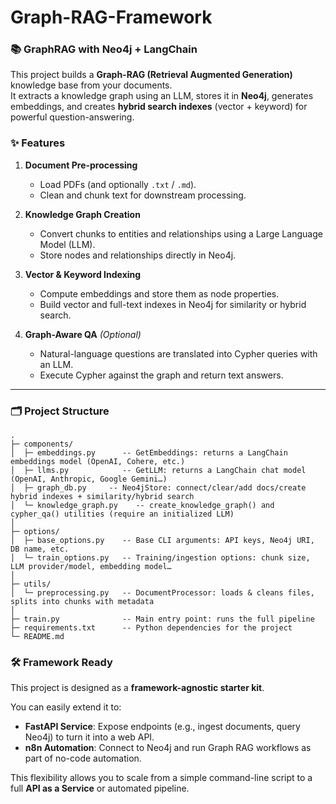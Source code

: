# Graph-RAG-Framework

### 📚 GraphRAG with Neo4j + LangChain

This project builds a **Graph-RAG (Retrieval Augmented Generation)** knowledge base from your documents.  
It extracts a knowledge graph using an LLM, stores it in **Neo4j**, generates embeddings, and creates **hybrid search indexes** (vector + keyword) for powerful question-answering.

### ✨ Features

1. **Document Pre-processing**  
   - Load PDFs (and optionally `.txt` / `.md`).
   - Clean and chunk text for downstream processing.

2. **Knowledge Graph Creation**  
   - Convert chunks to entities and relationships using a Large Language Model (LLM).
   - Store nodes and relationships directly in Neo4j.

3. **Vector & Keyword Indexing**  
   - Compute embeddings and store them as node properties.
   - Build vector and full-text indexes in Neo4j for similarity or hybrid search.

4. **Graph-Aware QA** *(Optional)*  
   - Natural-language questions are translated into Cypher queries with an LLM.
   - Execute Cypher against the graph and return text answers.

---

### 🗂️ Project Structure
```
.
├─ components/
│  ├─ embeddings.py      -- GetEmbeddings: returns a LangChain embeddings model (OpenAI, Cohere, etc.)
│  ├─ llms.py            -- GetLLM: returns a LangChain chat model (OpenAI, Anthropic, Google Gemini…)
│  ├─ graph_db.py     -- Neo4jStore: connect/clear/add docs/create hybrid indexes + similarity/hybrid search
│  └─ knowledge_graph.py    -- create_knowledge_graph() and cypher_qa() utilities (require an initialized LLM)
│
├─ options/
│  ├─ base_options.py    -- Base CLI arguments: API keys, Neo4j URI, DB name, etc.
│  └─ train_options.py   -- Training/ingestion options: chunk size, LLM provider/model, embedding model…
│
├─ utils/
│  └─ preprocessing.py   -- DocumentProcessor: loads & cleans files, splits into chunks with metadata
│
├─ train.py              -- Main entry point: runs the full pipeline
├─ requirements.txt      -- Python dependencies for the project
└─ README.md
```

### 🛠️ Framework Ready
This project is designed as a **framework-agnostic starter kit**.  

You can easily extend it to:

- **FastAPI Service**: Expose endpoints (e.g., ingest documents, query Neo4j) to turn it into a web API.
- **n8n Automation**: Connect to Neo4j and run Graph RAG workflows as part of no-code automation.

This flexibility allows you to scale from a simple command-line script to a full **API as a Service** or automated pipeline.


